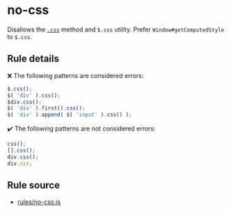 # no-css

Disallows the [`.css`](https://api.jquery.com/css/) method and `$.css` utility. Prefer `Window#getComputedStyle` to `$.css`.

## Rule details

❌ The following patterns are considered errors:
```js
$.css();
$( 'div' ).css();
$div.css();
$( 'div' ).first().css();
$( 'div' ).append( $( 'input' ).css() );
```

✔️ The following patterns are not considered errors:
```js
css();
[].css();
div.css();
div.css;
```
## Rule source

* [rules/no-css.js](../rules/no-css.js)
